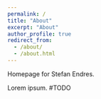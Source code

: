 ```yaml
---
permalink: /
title: "About"
excerpt: "About"
author_profile: true
redirect_from: 
  - /about/
  - /about.html
---
```


Homepage for Stefan Endres.

Lorem ipsum. #TODO